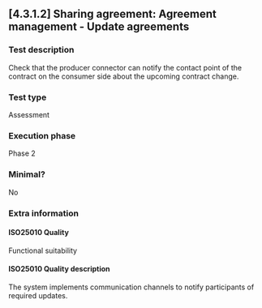
## [4.3.1.2] Sharing agreement: Agreement management - Update agreements
 
### Test description
Check that the producer connector can notify the contact point of the contract on the consumer side about the upcoming contract change.
 
### Test type
Assessment
 
### Execution phase
Phase 2
 
### Minimal?
No
 
### Extra information
#### ISO25010 Quality
Functional suitability
#### ISO25010 Quality description
The system implements communication channels to notify participants of required updates.
    